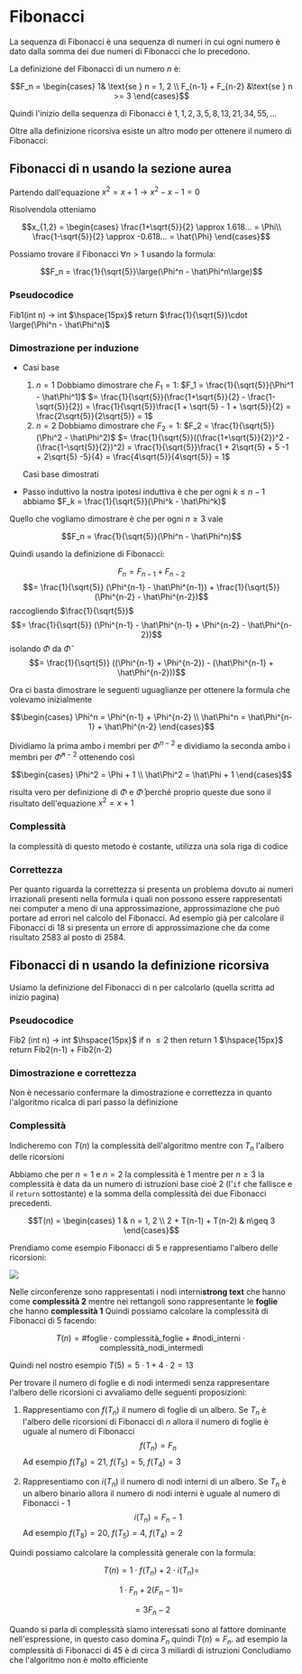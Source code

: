 ﻿# Fibonacci

La sequenza di Fibonacci è una sequenza di numeri in cui ogni numero è dato dalla somma dei due numeri di Fibonacci che lo precedono.

La definizione del Fibonacci di un numero $n$ è:

$$F_n = \begin{cases}
1& \text{se } n = 1, 2 \\ 
F_{n-1} + F_{n-2} &\text{se } n >= 3
\end{cases}$$

Quindi l'inizio della sequenza di Fibonacci è $1, 1, 2, 3, 5, 8, 13, 21, 34, 55,...$

Oltre alla definizione ricorsiva esiste un altro modo per ottenere il numero di Fibonacci:

## Fibonacci di n usando la sezione aurea

Partendo dall'equazione $x^2 = x + 1 \longrightarrow x^2 - x - 1 = 0$

Risolvendola otteniamo

$$x_{1,2} = \begin{cases}
\frac{1+\sqrt{5}}{2} \approx 1.618... = \Phi\\
\frac{1-\sqrt{5}}{2} \approx -0.618... = \hat{\Phi}
\end{cases}$$

Possiamo trovare il Fibonacci $\forall n > 1$ usando la formula:

$$F_n = \frac{1}{\sqrt{5}}\large(\Phi^n - \hat\Phi^n\large)$$

### Pseudocodice

Fib1(int n) -> int
$\hspace{15px}$ return $\frac{1}{\sqrt{5}}\cdot \large(\Phi^n - \hat\Phi^n)$



### Dimostrazione per induzione

- Casi base
	1. $n = 1$
	Dobbiamo dimostrare che $F_1 = 1$:
	$F_1 = \frac{1}{\sqrt{5}}(\Phi^1 - \hat\Phi^1)$
	$= \frac{1}{\sqrt{5}}(\frac{1+\sqrt{5}}{2} - \frac{1-\sqrt{5}}{2}) = \frac{1}{\sqrt{5}}\frac{1 + \sqrt{5} - 1 + \sqrt{5}}{2} = \frac{2\sqrt{5}}{2\sqrt{5}} = 1$
	2. $n = 2$
	Dobbiamo dimostrare che $F_2 = 1$:
	$F_2 = \frac{1}{\sqrt{5}}(\Phi^2 - \hat\Phi^2)$
	$= \frac{1}{\sqrt{5}}((\frac{1+\sqrt{5}}{2})^2 - (\frac{1-\sqrt{5}}{2})^2) = \frac{1}{\sqrt{5}}\frac{1 + 2\sqrt{5}  + 5 -1  + 2\sqrt{5} -5}{4} = \frac{4\sqrt{5}}{4\sqrt{5}} = 1$

	Casi base dimostrati
	
- Passo induttivo
la nostra ipotesi induttiva è che per ogni $k \leq n-1$ abbiamo $F_k = \frac{1}{\sqrt{5}}(\Phi^k - \hat\Phi^k)$

Quello che vogliamo dimostrare è che per ogni $n \geq 3$ vale

$$F_n = \frac{1}{\sqrt{5}}(\Phi^n - \hat\Phi^n)$$

Quindi usando la definizione di Fibonacci:

$$F_n = F_{n-1} + F_{n-2}$$
$$= \frac{1}{\sqrt{5}} (\Phi^{n-1} - \hat\Phi^{n-1}) + \frac{1}{\sqrt{5}} (\Phi^{n-2} - \hat\Phi^{n-2})$$
raccogliendo $\frac{1}{\sqrt{5}}$
$$= \frac{1}{\sqrt{5}} (\Phi^{n-1} - \hat\Phi^{n-1} + \Phi^{n-2} - \hat\Phi^{n-2})$$
isolando $\Phi$ da $\hat\Phi$
$$= \frac{1}{\sqrt{5}} ((\Phi^{n-1} + \Phi^{n-2}) - (\hat\Phi^{n-1}  + \hat\Phi^{n-2}))$$

Ora ci basta dimostrare le seguenti uguaglianze per ottenere la formula che volevamo inizialmente

$$\begin{cases}
\Phi^n = \Phi^{n-1} + \Phi^{n-2} \\
\hat\Phi^n = \hat\Phi^{n-1} + \hat\Phi^{n-2}
\end{cases}$$

Dividiamo la prima ambo i membri per $\Phi^{n-2}$ e dividiamo la seconda ambo i membri per $\hat\Phi^{n-2}$ ottenendo così

$$\begin{cases}
\Phi^2 = \Phi + 1 \\
\hat\Phi^2 = \hat\Phi + 1
\end{cases}$$

risulta vero per definizione di $\Phi$ e $\hat\Phi$ perché proprio queste due sono il risultato dell'equazione $x^2 = x +1$

### Complessità
la complessità di questo metodo è costante, utilizza una sola riga di codice

### Correttezza
Per quanto riguarda la correttezza si presenta un problema dovuto ai numeri irrazionali presenti nella formula i quali non possono essere rappresentati nei computer a meno di una approssimazione, approssimazione che può portare ad errori nel calcolo del Fibonacci. Ad esempio già per calcolare il Fibonacci di 18 si presenta un errore di approssimazione che da come risultato 2583 al posto di 2584.


## Fibonacci di n usando la definizione ricorsiva

Usiamo la definizione del Fibonacci di n per calcolarlo (quella scritta ad inizio pagina)

### Pseudocodice

Fib2 (int n) -> int
$\hspace{15px}$ if  n $\leq 2$ then return 1
$\hspace{15px}$ return Fib2(n-1) + Fib2(n-2)

### Dimostrazione e correttezza
Non è necessario confermare la dimostrazione e correttezza in quanto l'algoritmo ricalca di pari passo la definizione

### Complessità

Indicheremo con $T(n)$ la complessità dell'algoritmo mentre con $T_n$ l'albero delle ricorsioni

Abbiamo che per $n = 1$ e $n = 2$ la complessità è 1 mentre per $n\geq 3$ la complessità è data da un numero di istruzioni base cioè 2 (l'`if` che fallisce e il `return` sottostante) e la somma della complessità dei due Fibonacci precedenti.

$$T(n) = \begin{cases}
1 & n = 1, 2 \\
2 + T(n-1) + T(n-2) & n\geq 3
\end{cases}$$


Prendiamo come esempio Fibonacci di 5 e rappresentiamo l'albero delle ricorsioni:

![](https://i.ibb.co/FhJqGbR/albero-ricorsioni.png)

Nelle circonferenze sono rappresentati i nodi interni**strong text** che hanno come **complessità 2** mentre nei rettangoli sono rappresentante le **foglie** che hanno **complessità 1**
Quindi possiamo calcolare la complessità di Fibonacci di 5 facendo:

$$T(n) = \text{\#foglie} \cdot \text{complessità\_foglie} + \text{\#nodi\_interni} \cdot \text{complessità\_nodi\_intermedi}$$

Quindi nel nostro esempio
$T(5) = 5 \cdot 1+ 4 \cdot 2 = 13$

Per trovare il numero di foglie e di nodi intermedi senza rappresentare l'albero delle ricorsioni ci avvaliamo delle seguenti proposizioni:

1. Rappresentiamo con $f(T_n)$ il numero di foglie di un albero. Se $T_n$ è l'albero delle ricorsioni di Fibonacci di $n$ allora il numero di foglie è uguale al numero di Fibonacci
$$f(T_n) = F_n$$
Ad esempio $f(T_8) = 21$, $f(T_5) = 5$, $f(T_4) = 3$

2. Rappresentiamo con $i(T_n)$ il numero di nodi interni di un albero. Se $T_n$ è un albero binario allora il numero di nodi interni è uguale al numero di Fibonacci - 1
$$i(T_n) = F_n - 1$$
Ad esempio $f(T_8) = 20$, $f(T_5) = 4$, $f(T_4) = 2$

Quindi possiamo calcolare la complessità generale con la formula:

$$T(n) = 1 \cdot f(T_n) + 2\cdot i(T_n) = $$

$$1 \cdot F_n + 2(F_n - 1) = $$

$$= 3F_n -2$$

Quando si parla di complessità siamo interessati sono al fattore dominante nell'espressione, in questo caso domina $F_n$ quindi $T(n) \approx F_n$. 
ad esempio la complessità di Fibonacci di 45 è di circa 3 miliardi di istruzioni
Concludiamo che l'algoritmo non è molto efficiente
